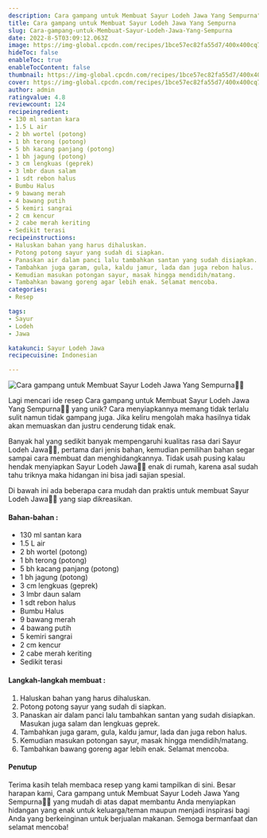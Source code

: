 ```yaml
---
description: Cara gampang untuk Membuat Sayur Lodeh Jawa Yang Sempurna"
title: Cara gampang untuk Membuat Sayur Lodeh Jawa Yang Sempurna
slug: Cara-gampang-untuk-Membuat-Sayur-Lodeh-Jawa-Yang-Sempurna
date: 2022-8-5T03:09:12.063Z
image: https://img-global.cpcdn.com/recipes/1bce57ec82fa55d7/400x400cq70/photo.jpg
hideToc: false
enableToc: true
enableTocContent: false
thumbnail: https://img-global.cpcdn.com/recipes/1bce57ec82fa55d7/400x400cq70/photo.jpg
cover: https://img-global.cpcdn.com/recipes/1bce57ec82fa55d7/400x400cq70/photo.jpg
author: admin
ratingvalue: 4.8
reviewcount: 124
recipeingredient:
- 130 ml santan kara
- 1.5 L air
- 2 bh wortel (potong)
- 1 bh terong (potong)
- 5 bh kacang panjang (potong)
- 1 bh jagung (potong)
- 3 cm lengkuas (geprek)
- 3 lmbr daun salam
- 1 sdt rebon halus
- Bumbu Halus
- 9 bawang merah
- 4 bawang putih
- 5 kemiri sangrai
- 2 cm kencur
- 2 cabe merah keriting
- Sedikit terasi
recipeinstructions:
- Haluskan bahan yang harus dihaluskan.
- Potong potong sayur yang sudah di siapkan.
- Panaskan air dalam panci lalu tambahkan santan yang sudah disiapkan. Masukan juga salam dan lengkuas geprek.
- Tambahkan juga garam, gula, kaldu jamur, lada dan juga rebon halus.
- Kemudian masukan potongan sayur, masak hingga mendidih/matang.
- Tambahkan bawang goreng agar lebih enak. Selamat mencoba.
categories:
- Resep

tags:
- Sayur
- Lodeh
- Jawa

katakunci: Sayur Lodeh Jawa
recipecuisine: Indonesian

---
```


![Cara gampang untuk Membuat Sayur Lodeh Jawa Yang Sempurna👩‍🍳](https://img-global.cpcdn.com/recipes/1bce57ec82fa55d7/400x400cq70/photo.jpg)

Lagi mencari ide resep Cara gampang untuk Membuat Sayur Lodeh Jawa Yang Sempurna👩‍🍳 yang unik? Cara menyiapkannya memang tidak terlalu sulit namun tidak gampang juga. Jika keliru mengolah maka hasilnya tidak akan memuaskan dan justru cenderung tidak enak.

Banyak hal yang sedikit banyak mempengaruhi kualitas rasa dari Sayur Lodeh Jawa👩‍🍳, pertama dari jenis bahan, kemudian pemilihan bahan segar sampai cara membuat dan menghidangkannya. Tidak usah pusing kalau hendak menyiapkan Sayur Lodeh Jawa👩‍🍳 enak di rumah, karena asal sudah tahu triknya maka hidangan ini bisa jadi sajian spesial.

Di bawah ini ada beberapa cara mudah dan praktis untuk membuat Sayur Lodeh Jawa👩‍🍳 yang siap dikreasikan.

<!--inarticleads1-->

#### Bahan-bahan :

- 130 ml santan kara
- 1.5 L air
- 2 bh wortel (potong)
- 1 bh terong (potong)
- 5 bh kacang panjang (potong)
- 1 bh jagung (potong)
- 3 cm lengkuas (geprek)
- 3 lmbr daun salam
- 1 sdt rebon halus
- Bumbu Halus
- 9 bawang merah
- 4 bawang putih
- 5 kemiri sangrai
- 2 cm kencur
- 2 cabe merah keriting
- Sedikit terasi

<!--inarticleads2-->

#### Langkah-langkah membuat :

1. Haluskan bahan yang harus dihaluskan.
1. Potong potong sayur yang sudah di siapkan.
1. Panaskan air dalam panci lalu tambahkan santan yang sudah disiapkan. Masukan juga salam dan lengkuas geprek.
1. Tambahkan juga garam, gula, kaldu jamur, lada dan juga rebon halus.
1. Kemudian masukan potongan sayur, masak hingga mendidih/matang.
1. Tambahkan bawang goreng agar lebih enak. Selamat mencoba.

#### Penutup

Terima kasih telah membaca resep yang kami tampilkan di sini. Besar harapan kami, Cara gampang untuk Membuat Sayur Lodeh Jawa Yang Sempurna👩‍🍳 yang mudah di atas dapat membantu Anda menyiapkan hidangan yang enak untuk keluarga/teman maupun menjadi inspirasi bagi Anda yang berkeinginan untuk berjualan makanan. Semoga bermanfaat dan selamat mencoba!